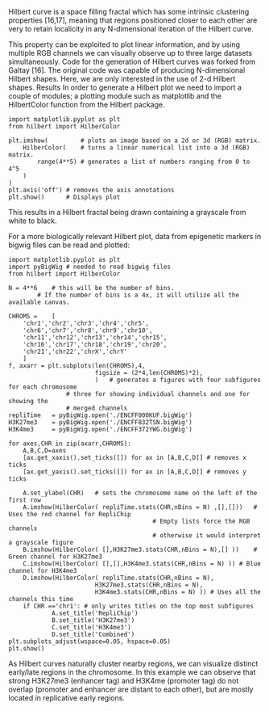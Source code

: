 Hilbert curve is a space filling fractal which has some intrinsic clustering properties [16,17], meaning that regions positioned closer to each other are very to retain localicity in any N-dimensional iteration of the Hilbert curve. 

This property can be exploited to plot linear information, and by using multiple RGB channels we can visually observe up to three large datasets simultaneously. 
Code for the generation of Hilbert curves was forked from Galtay [16]. The original code was capable of producing N-dimensional Hilbert shapes. Here, we are only interested in the use of 2-d Hilbert shapes. 
Results
In order to generate a Hilbert plot we need to import a couple of modules; a plotting module such as matplotlib and the HilbertColor function from the Hilbert package.
```
import matplotlib.pyplot as plt
from hilbert import HilberColor

plt.imshow(         # plots an image based on a 2d or 3d (RGB) matrix.
    HilberColor(    # turns a linear numerical list into a 3d (RGB) matrix.
        range(4**5) # generates a list of numbers ranging from 0 to 4^5
    )
)
plt.axis('off') # removes the axis annotations
plt.show()      # Displays plot
```
This results in a Hilbert fractal being drawn containing a grayscale from white to black.

For a more biologically relevant Hilbert plot, data from epigenetic markers in bigwig files can be read and plotted:
```
import matplotlib.pyplot as plt
import pyBigWig # needed to read bigwig files
from hilbert import HilberColor

N = 4**6	# this will be the number of bins. 
		# If the number of bins is a 4x, it will utilize all the available canvas.

CHROMS = 	[
	'chr1','chr2','chr3','chr4','chr5',
	'chr6','chr7','chr8','chr9','chr10',
	'chr11','chr12','chr13','chr14','chr15',
	'chr16','chr17','chr18','chr19','chr20',
	'chr21','chr22','chrX','chrY'
	]
f, axarr = plt.subplots(len(CHROMS),4,
                    	figsize = (2*4,len(CHROMS)*2),
                    	)	# generates a figures with four subfigures for each chromosome
				# three for showing individual channels and one for showing the 
				# merged channels
repliTime	= pyBigWig.open('./ENCFF000KUF.bigWig')
H3K27me3	= pyBigWig.open('./ENCFF832TSN.bigWig')
H3K4me3 	= pyBigWig.open('./ENCFF372YWG.bigWig')

for axes,CHR in zip(axarr,CHROMS):
	A,B,C,D=axes
	[ax.get_xaxis().set_ticks([]) for ax in [A,B,C,D]] # removes x ticks
	[ax.get_yaxis().set_ticks([]) for ax in [A,B,C,D]] # removes y ticks
    
	A.set_ylabel(CHR)	# sets the chromosome name on the left of the first row
	A.imshow(HilberColor( repliTime.stats(CHR,nBins = N) ,[],[]))	# Uses the red channel for RepliChip
										# Empty lists force the RGB channels
										# otherwise it would interpret a grayscale figure
	B.imshow(HilberColor( [],H3K27me3.stats(CHR,nBins = N),[] ))	# Green channel for H3K27me3
	C.imshow(HilberColor( [],[],H3K4me3.stats(CHR,nBins = N) ))	# Blue channel for H3K4me3
	D.imshow(HilberColor( repliTime.stats(CHR,nBins = N),
                      	H3K27me3.stats(CHR,nBins = N),
                      	H3K4me3.stats(CHR,nBins = N) ))	# Uses all the channels this time
	if CHR =='chr1': # only writes titles on the top most subfigures
    		A.set_title('RepliChip')
    		B.set_title('H3K27me3')
    		C.set_title('H3K4me3')
    		D.set_title('Combined')
plt.subplots_adjust(wspace=0.05, hspace=0.05)
plt.show()
```
As Hilbert curves naturally cluster nearby regions, we can visualize distinct early/late regions in the chromosome. 
In this example we can observe that strong H3K27me3 (enhancer tag) and H3K4me (promoter tag) do not overlap (promoter and enhancer are distant to each other), but are mostly located in replicative early regions.

